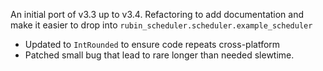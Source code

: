 An initial port of v3.3 up to v3.4. Refactoring to add documentation and make it easier to drop into
`rubin_scheduler.scheduler.example_scheduler`

* Updated to `IntRounded` to ensure code repeats cross-platform
* Patched small bug that lead to rare longer than needed slewtime.
